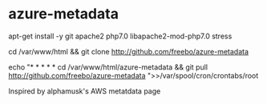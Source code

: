 # azure-metadata
apt-get install -y git apache2 php7.0 libapache2-mod-php7.0 stress

cd /var/www/html && git clone http://github.com/freebo/azure-metadata

echo "* * * * * cd /var/www/html/azure-metadata && git pull http://github.com/freebo/azure-metadata ">>/var/spool/cron/crontabs/root

Inspired by alphamusk's AWS metatdata page

